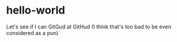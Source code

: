 # hello-world
Let's see if I can GitGud at GitHud (I think that's too bad to be even considered as a pun)
